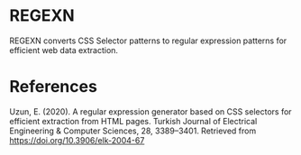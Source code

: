 # REGEXN
REGEXN converts CSS Selector patterns to regular expression patterns for efficient web data extraction.

# References
Uzun, E. (2020). A regular expression generator based on CSS selectors for efficient extraction from HTML pages. Turkish Journal of Electrical Engineering & Computer Sciences, 28, 3389–3401. Retrieved from https://doi.org/10.3906/elk-2004-67

